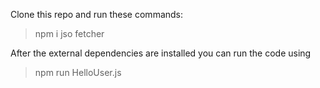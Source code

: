 Clone this repo and run these commands:

> npm i jso fetcher


After the external dependencies are installed you can run the code using 

> npm run HelloUser.js

